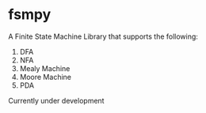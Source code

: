 # fsmpy

A Finite State Machine Library that supports the following:
1. DFA
2. NFA
3. Mealy Machine
4. Moore Machine
5. PDA

Currently under development
